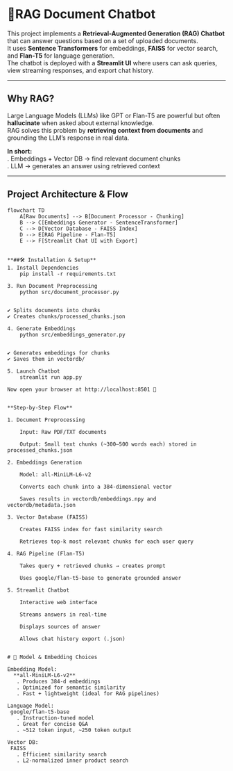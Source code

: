 # 📙RAG Document Chatbot

This project implements a **Retrieval-Augmented Generation (RAG) Chatbot** that can answer questions based on a set of uploaded documents.  
It uses **Sentence Transformers** for embeddings, **FAISS** for vector search, and **Flan-T5** for language generation.  
The chatbot is deployed with a **Streamlit UI** where users can ask queries, view streaming responses, and export chat history.

---

## Why RAG?

Large Language Models (LLMs) like GPT or Flan-T5 are powerful but often **hallucinate** when asked about external knowledge.  
RAG solves this problem by **retrieving context from documents** and grounding the LLM’s response in real data.  

**In short:**  
. Embeddings + Vector DB → find relevant document chunks  
. LLM → generates an answer using retrieved context  

---

## Project Architecture & Flow

```mermaid
flowchart TD
    A[Raw Documents] --> B[Document Processor - Chunking]
    B --> C[Embeddings Generator - SentenceTransformer]
    C --> D[Vector Database - FAISS Index]
    D --> E[RAG Pipeline - Flan-T5]
    E --> F[Streamlit Chat UI with Export]


**##🛠️ Installation & Setup**
1. Install Dependencies
    pip install -r requirements.txt

3. Run Document Preprocessing
    python src/document_processor.py


✔️ Splits documents into chunks
✔️ Creates chunks/processed_chunks.json

4. Generate Embeddings
    python src/embeddings_generator.py


✔️ Generates embeddings for chunks
✔️ Saves them in vectordb/

5. Launch Chatbot
    streamlit run app.py

Now open your browser at http://localhost:8501 🎉


**Step-by-Step Flow**

1. Document Preprocessing

    Input: Raw PDF/TXT documents
    
    Output: Small text chunks (~300–500 words each) stored in processed_chunks.json

2. Embeddings Generation

    Model: all-MiniLM-L6-v2
    
    Converts each chunk into a 384-dimensional vector
    
    Saves results in vectordb/embeddings.npy and vectordb/metadata.json

3. Vector Database (FAISS)

    Creates FAISS index for fast similarity search
    
    Retrieves top-k most relevant chunks for each user query

4. RAG Pipeline (Flan-T5)

    Takes query + retrieved chunks → creates prompt
    
    Uses google/flan-t5-base to generate grounded answer

5. Streamlit Chatbot

    Interactive web interface
    
    Streams answers in real-time
    
    Displays sources of answer
    
    Allows chat history export (.json)


# 🤖 Model & Embedding Choices

Embedding Model:
  **all-MiniLM-L6-v2**
   . Produces 384-d embeddings
   . Optimized for semantic similarity
   . Fast + lightweight (ideal for RAG pipelines)

Language Model:
 google/flan-t5-base
   . Instruction-tuned model
   . Great for concise Q&A
   . ~512 token input, ~250 token output

Vector DB:
 FAISS
   . Efficient similarity search
   . L2-normalized inner product search
